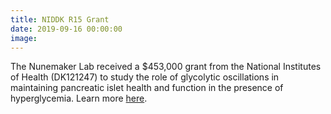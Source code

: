 ```yaml
---
title: NIDDK R15 Grant
date: 2019-09-16 00:00:00
image:
---
```


The Nunemaker Lab received a $453,000 grant from the National Institutes of Health (DK121247) to study the role of glycolytic oscillations in maintaining pancreatic islet health and function in the presence of hyperglycemia. Learn more [here](https://www.eurekalert.org/pub_releases/2019-07/ou-our071119.php).